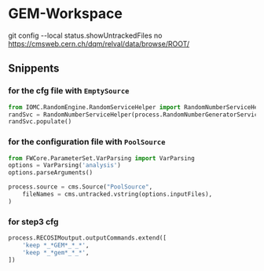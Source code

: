 # GEM-Workspace
git config --local status.showUntrackedFiles no
https://cmsweb.cern.ch/dqm/relval/data/browse/ROOT/


## Snippents
### for the cfg file with `EmptySource`
```python
from IOMC.RandomEngine.RandomServiceHelper import RandomNumberServiceHelper
randSvc = RandomNumberServiceHelper(process.RandomNumberGeneratorService)
randSvc.populate()
```

### for the configuration file with `PoolSource`
```python
from FWCore.ParameterSet.VarParsing import VarParsing
options = VarParsing('analysis')
options.parseArguments()

process.source = cms.Source("PoolSource",
    fileNames = cms.untracked.vstring(options.inputFiles),
)
```

### for step3 cfg
```python
process.RECOSIMoutput.outputCommands.extend([
    'keep *_*GEM*_*_*',
    'keep *_*gem*_*_*',
])
```
